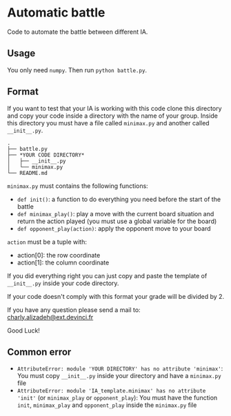 # Automatic battle

Code to automate the battle between different IA.

## Usage

You only need `numpy`.
Then run `python battle.py`.

## Format

If you want to test that your IA is working with this code clone this directory and copy your code inside a directory with
the name of your group. Inside this directory you must have a file called `minimax.py` and another called `__init__.py`.

```
.
├── battle.py
├── *YOUR CODE DIRECTORY*
│   ├── __init__.py
│   └── minimax.py
└── README.md
```

`minimax.py` must contains the following functions:

* `def init()`: a function to do everything you need before the start of the battle
* `def minimax_play()`: play a move with the current board situation and return the action played (you must use a global variable for the board)
* `def opponent_play(action)`: apply the opponent move to your board

`action` must be a tuple with:
  - action[0]: the row coordinate
  - action[1]: the column coordinate

If you did everything right you can just copy and paste the template of `__init__.py` inside your code directory.

If your code doesn't comply with this format your grade will be divided by 2.

If you have any question please send a mail to: charly.alizadeh@ext.devinci.fr

Good Luck!

## Common error

* `AttributeError: module 'YOUR DIRECTORY' has no attribute 'minimax'`: You must copy `__init__.py` inside your directory and have a `minimax.py` file
* `AttributeError: module 'IA_template.minimax' has no attribute 'init'` (or `minimax_play` or `opponent_play`): You must have the function `init`, `minimax_play` and `opponent_play` inside the `minimax.py` file
